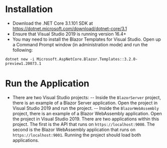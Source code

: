 # Installation

- Download the .NET Core 3.1.101 SDK at https://dotnet.microsoft.com/download/dotnet-core/3.1
- Ensure that Visual Studio 2019 is running version 16.4+
- You may need to install the Blazor Templates for Visual Studio. Open up a Command Prompt window (in administration mode) and run the following:

```
dotnet new -i Microsoft.AspNetCore.Blazor.Templates::3.2.0-preview1.20073.1
```

# Run the Application

- There are two Visual Studio projects:
-- Inside the `BlazorServer` project, there is an example of a Blazor Server application. Open the project in Visual Studio 2019 and run the project.
-- Inside the `BlazorWebAssembly` project, there is an example of a Blazor WebAssembly application. Open the project in Visual Studio 2019. There are two applications within this project. The first is the API that runs on `https://localhost:9000`. The second is the Blazor WebAssembly application that runs on `https://localhost:9001`. Running the project should load both applications.